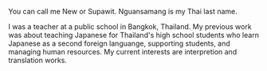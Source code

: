 You can call me New or Supawit. Nguansamang is my Thai last name.

I was a teacher at a public school in Bangkok, Thailand. My previous work was about teaching Japanese for Thailand's high school students who learn Japanese as a second foreign languange, supporting students, and managing human resources. My current interests are interpretion and translation works.
